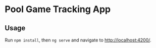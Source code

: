 # Pool Game Tracking App

## Usage

Run `npm install`, then `ng serve` and navigate to [http://localhost:4200/](http://localhost:4200/).
